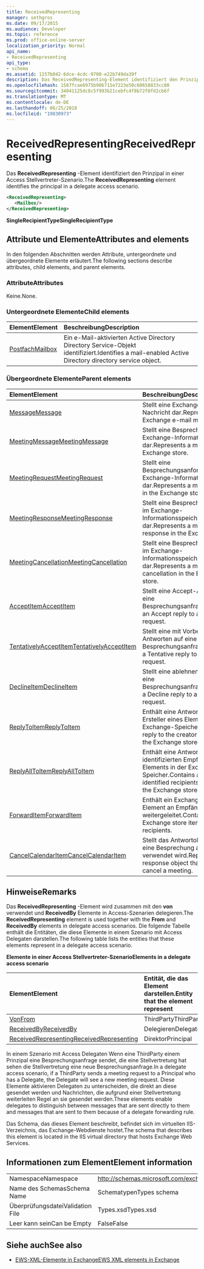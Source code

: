 ```yaml
---
title: ReceivedRepresenting
manager: sethgros
ms.date: 09/17/2015
ms.audience: Developer
ms.topic: reference
ms.prod: office-online-server
localization_priority: Normal
api_name:
- ReceivedRepresenting
api_type:
- schema
ms.assetid: 1157b042-6dce-4cdc-9700-e22b749da39f
description: Das ReceivedRepresenting-Element identifiziert den Prinzipal in einer Access Stellvertreter-Szenario.
ms.openlocfilehash: 1587fcae6975b986711e7223e50c60658833cc80
ms.sourcegitcommit: 34041125dc8c5f993b21cebfc4f8b72f0fd2cb6f
ms.translationtype: MT
ms.contentlocale: de-DE
ms.lasthandoff: 06/25/2018
ms.locfileid: "19830973"
---
```

# <a name="receivedrepresenting"></a><span data-ttu-id="6b947-103">ReceivedRepresenting</span><span class="sxs-lookup"><span data-stu-id="6b947-103">ReceivedRepresenting</span></span>

<span data-ttu-id="6b947-104">Das **ReceivedRepresenting** -Element identifiziert den Prinzipal in einer Access Stellvertreter-Szenario.</span><span class="sxs-lookup"><span data-stu-id="6b947-104">The **ReceivedRepresenting** element identifies the principal in a delegate access scenario.</span></span> 
  
```xml
<ReceivedRepresenting>
   <Mailbox/>
</ReceivedRepresenting>
```

 <span data-ttu-id="6b947-105">**SingleRecipientType**</span><span class="sxs-lookup"><span data-stu-id="6b947-105">**SingleRecipientType**</span></span>
## <a name="attributes-and-elements"></a><span data-ttu-id="6b947-106">Attribute und Elemente</span><span class="sxs-lookup"><span data-stu-id="6b947-106">Attributes and elements</span></span>

<span data-ttu-id="6b947-107">In den folgenden Abschnitten werden Attribute, untergeordnete und übergeordnete Elemente erläutert.</span><span class="sxs-lookup"><span data-stu-id="6b947-107">The following sections describe attributes, child elements, and parent elements.</span></span>
  
### <a name="attributes"></a><span data-ttu-id="6b947-108">Attribute</span><span class="sxs-lookup"><span data-stu-id="6b947-108">Attributes</span></span>

<span data-ttu-id="6b947-109">Keine.</span><span class="sxs-lookup"><span data-stu-id="6b947-109">None.</span></span>
  
### <a name="child-elements"></a><span data-ttu-id="6b947-110">Untergeordnete Elemente</span><span class="sxs-lookup"><span data-stu-id="6b947-110">Child elements</span></span>

|<span data-ttu-id="6b947-111">**Element**</span><span class="sxs-lookup"><span data-stu-id="6b947-111">**Element**</span></span>|<span data-ttu-id="6b947-112">**Beschreibung**</span><span class="sxs-lookup"><span data-stu-id="6b947-112">**Description**</span></span>|
|:-----|:-----|
|[<span data-ttu-id="6b947-113">Postfach</span><span class="sxs-lookup"><span data-stu-id="6b947-113">Mailbox</span></span>](mailbox.md) <br/> |<span data-ttu-id="6b947-114">Ein e-Mail-aktivierten Active Directory Directory Service-Objekt identifiziert.</span><span class="sxs-lookup"><span data-stu-id="6b947-114">Identifies a mail-enabled Active Directory directory service object.</span></span>  <br/> |
   
### <a name="parent-elements"></a><span data-ttu-id="6b947-115">Übergeordnete Elemente</span><span class="sxs-lookup"><span data-stu-id="6b947-115">Parent elements</span></span>

|<span data-ttu-id="6b947-116">**Element**</span><span class="sxs-lookup"><span data-stu-id="6b947-116">**Element**</span></span>|<span data-ttu-id="6b947-117">**Beschreibung**</span><span class="sxs-lookup"><span data-stu-id="6b947-117">**Description**</span></span>|
|:-----|:-----|
|[<span data-ttu-id="6b947-118">Message</span><span class="sxs-lookup"><span data-stu-id="6b947-118">Message</span></span>](message-ex15websvcsotherref.md) <br/> |<span data-ttu-id="6b947-119">Stellt eine Exchange-E-Mail-Nachricht dar.</span><span class="sxs-lookup"><span data-stu-id="6b947-119">Represents an Exchange e-mail message.</span></span>  <br/> |
|[<span data-ttu-id="6b947-120">MeetingMessage</span><span class="sxs-lookup"><span data-stu-id="6b947-120">MeetingMessage</span></span>](meetingmessage.md) <br/> |<span data-ttu-id="6b947-121">Stellt eine Besprechung im Exchange-Informationsspeicher dar.</span><span class="sxs-lookup"><span data-stu-id="6b947-121">Represents a meeting in the Exchange store.</span></span>  <br/> |
|[<span data-ttu-id="6b947-122">MeetingRequest</span><span class="sxs-lookup"><span data-stu-id="6b947-122">MeetingRequest</span></span>](meetingrequest.md) <br/> |<span data-ttu-id="6b947-123">Stellt eine Besprechungsanforderung im Exchange-Informationsspeicher dar.</span><span class="sxs-lookup"><span data-stu-id="6b947-123">Represents a meeting request in the Exchange store.</span></span>  <br/> |
|[<span data-ttu-id="6b947-124">MeetingResponse</span><span class="sxs-lookup"><span data-stu-id="6b947-124">MeetingResponse</span></span>](meetingresponse.md) <br/> |<span data-ttu-id="6b947-125">Stellt eine Besprechungsantwort im Exchange-Informationsspeicher dar.</span><span class="sxs-lookup"><span data-stu-id="6b947-125">Represents a meeting response in the Exchange store.</span></span>  <br/> |
|[<span data-ttu-id="6b947-126">MeetingCancellation</span><span class="sxs-lookup"><span data-stu-id="6b947-126">MeetingCancellation</span></span>](meetingcancellation.md) <br/> |<span data-ttu-id="6b947-127">Stellt eine Besprechungsabsage im Exchange-Informationsspeicher dar.</span><span class="sxs-lookup"><span data-stu-id="6b947-127">Represents a meeting cancellation in the Exchange store.</span></span>  <br/> |
|[<span data-ttu-id="6b947-128">AcceptItem</span><span class="sxs-lookup"><span data-stu-id="6b947-128">AcceptItem</span></span>](acceptitem.md) <br/> |<span data-ttu-id="6b947-129">Stellt eine Accept-Antwort auf eine Besprechungsanfrage.</span><span class="sxs-lookup"><span data-stu-id="6b947-129">Represents an Accept reply to a meeting request.</span></span>  <br/> |
|[<span data-ttu-id="6b947-130">TentativelyAcceptItem</span><span class="sxs-lookup"><span data-stu-id="6b947-130">TentativelyAcceptItem</span></span>](tentativelyacceptitem.md) <br/> |<span data-ttu-id="6b947-131">Stellt eine mit Vorbehalt Antworten auf eine Besprechungsanfrage.</span><span class="sxs-lookup"><span data-stu-id="6b947-131">Represents a Tentative reply to a meeting request.</span></span>  <br/> |
|[<span data-ttu-id="6b947-132">DeclineItem</span><span class="sxs-lookup"><span data-stu-id="6b947-132">DeclineItem</span></span>](declineitem.md) <br/> |<span data-ttu-id="6b947-133">Stellt eine ablehnen Antwort auf eine Besprechungsanfrage.</span><span class="sxs-lookup"><span data-stu-id="6b947-133">Represents a Decline reply to a meeting request.</span></span>  <br/> |
|[<span data-ttu-id="6b947-134">ReplyToItem</span><span class="sxs-lookup"><span data-stu-id="6b947-134">ReplyToItem</span></span>](replytoitem.md) <br/> |<span data-ttu-id="6b947-135">Enthält eine Antwort an den Ersteller eines Elements in der Exchange-Speicher.</span><span class="sxs-lookup"><span data-stu-id="6b947-135">Contains a reply to the creator of an item in the Exchange store.</span></span>  <br/> |
|[<span data-ttu-id="6b947-136">ReplyAllToItem</span><span class="sxs-lookup"><span data-stu-id="6b947-136">ReplyAllToItem</span></span>](replyalltoitem.md) <br/> |<span data-ttu-id="6b947-137">Enthält eine Antwort an alle identifizierten Empfänger eines Elements in der Exchange-Speicher.</span><span class="sxs-lookup"><span data-stu-id="6b947-137">Contains a reply to all identified recipients of an item in the Exchange store.</span></span>  <br/> |
|[<span data-ttu-id="6b947-138">ForwardItem</span><span class="sxs-lookup"><span data-stu-id="6b947-138">ForwardItem</span></span>](forwarditem.md) <br/> |<span data-ttu-id="6b947-139">Enthält ein Exchange-Speicher-Element an Empfänger weitergeleitet.</span><span class="sxs-lookup"><span data-stu-id="6b947-139">Contains an Exchange store item to forward to recipients.</span></span>  <br/> |
|[<span data-ttu-id="6b947-140">CancelCalendarItem</span><span class="sxs-lookup"><span data-stu-id="6b947-140">CancelCalendarItem</span></span>](cancelcalendaritem.md) <br/> |<span data-ttu-id="6b947-141">Stellt das Antwortobjekt, das Sie eine Besprechung absagen verwendet wird.</span><span class="sxs-lookup"><span data-stu-id="6b947-141">Represents the response object that is used to cancel a meeting.</span></span>  <br/> |
   
## <a name="remarks"></a><span data-ttu-id="6b947-142">Hinweise</span><span class="sxs-lookup"><span data-stu-id="6b947-142">Remarks</span></span>

<span data-ttu-id="6b947-143">Das **ReceivedRepresenting** -Element wird zusammen mit den **von** verwendet und **ReceivedBy** Elemente in Access-Szenarien delegieren.</span><span class="sxs-lookup"><span data-stu-id="6b947-143">The **ReceivedRepresenting** element is used together with the **From** and **ReceivedBy** elements in delegate access scenarios.</span></span> <span data-ttu-id="6b947-144">Die folgende Tabelle enthält die Entitäten, die diese Elemente in einem Szenario mit Access Delegaten darstellen.</span><span class="sxs-lookup"><span data-stu-id="6b947-144">The following table lists the entities that these elements represent in a delegate access scenario.</span></span> 
  
<span data-ttu-id="6b947-145">**Elemente in einer Access Stellvertreter-Szenario**</span><span class="sxs-lookup"><span data-stu-id="6b947-145">**Elements in a delegate access scenario**</span></span>

|<span data-ttu-id="6b947-146">**Element**</span><span class="sxs-lookup"><span data-stu-id="6b947-146">**Element**</span></span>|<span data-ttu-id="6b947-147">**Entität, die das Element darstellen.**</span><span class="sxs-lookup"><span data-stu-id="6b947-147">**Entity that the element represent**</span></span>|
|:-----|:-----|
|[<span data-ttu-id="6b947-148">Von</span><span class="sxs-lookup"><span data-stu-id="6b947-148">From</span></span>](from.md) <br/> |<span data-ttu-id="6b947-149">ThirdParty</span><span class="sxs-lookup"><span data-stu-id="6b947-149">ThirdParty</span></span>  <br/> |
|[<span data-ttu-id="6b947-150">ReceivedBy</span><span class="sxs-lookup"><span data-stu-id="6b947-150">ReceivedBy</span></span>](receivedby.md) <br/> |<span data-ttu-id="6b947-151">Delegieren</span><span class="sxs-lookup"><span data-stu-id="6b947-151">Delegate</span></span>  <br/> |
|[<span data-ttu-id="6b947-152">ReceivedRepresenting</span><span class="sxs-lookup"><span data-stu-id="6b947-152">ReceivedRepresenting</span></span>](receivedrepresenting.md) <br/> |<span data-ttu-id="6b947-153">Direktor</span><span class="sxs-lookup"><span data-stu-id="6b947-153">Principal</span></span>  <br/> |
   
<span data-ttu-id="6b947-154">In einem Szenario mit Access Delegaten Wenn eine ThirdParty einem Prinzipal eine Besprechungsanfrage sendet, die eine Stellvertretung hat sehen die Stellvertretung eine neue Besprechungsanfrage.</span><span class="sxs-lookup"><span data-stu-id="6b947-154">In a delegate access scenario, if a ThirdParty sends a meeting request to a Principal who has a Delegate, the Delegate will see a new meeting request.</span></span> <span data-ttu-id="6b947-155">Diese Elemente aktivieren Delegaten zu unterscheiden, die direkt an diese gesendet werden und Nachrichten, die aufgrund einer Stellvertretung weiterleiten Regel an sie gesendet werden.</span><span class="sxs-lookup"><span data-stu-id="6b947-155">These elements enable delegates to distinguish between messages that are sent directly to them and messages that are sent to them because of a delegate forwarding rule.</span></span>
  
<span data-ttu-id="6b947-156">Das Schema, das dieses Element beschreibt, befindet sich im virtuellen IIS-Verzeichnis, das Exchange-Webdienste hostet.</span><span class="sxs-lookup"><span data-stu-id="6b947-156">The schema that describes this element is located in the IIS virtual directory that hosts Exchange Web Services.</span></span>
  
## <a name="element-information"></a><span data-ttu-id="6b947-157">Informationen zum Element</span><span class="sxs-lookup"><span data-stu-id="6b947-157">Element information</span></span>

|||
|:-----|:-----|
|<span data-ttu-id="6b947-158">Namespace</span><span class="sxs-lookup"><span data-stu-id="6b947-158">Namespace</span></span>  <br/> |http://schemas.microsoft.com/exchange/services/2006/types  <br/> |
|<span data-ttu-id="6b947-159">Name des Schemas</span><span class="sxs-lookup"><span data-stu-id="6b947-159">Schema Name</span></span>  <br/> |<span data-ttu-id="6b947-160">Schematypen</span><span class="sxs-lookup"><span data-stu-id="6b947-160">Types schema</span></span>  <br/> |
|<span data-ttu-id="6b947-161">Überprüfungsdatei</span><span class="sxs-lookup"><span data-stu-id="6b947-161">Validation File</span></span>  <br/> |<span data-ttu-id="6b947-162">Types.xsd</span><span class="sxs-lookup"><span data-stu-id="6b947-162">Types.xsd</span></span>  <br/> |
|<span data-ttu-id="6b947-163">Leer kann sein</span><span class="sxs-lookup"><span data-stu-id="6b947-163">Can be Empty</span></span>  <br/> |<span data-ttu-id="6b947-164">False</span><span class="sxs-lookup"><span data-stu-id="6b947-164">False</span></span>  <br/> |
   
## <a name="see-also"></a><span data-ttu-id="6b947-165">Siehe auch</span><span class="sxs-lookup"><span data-stu-id="6b947-165">See also</span></span>



- [<span data-ttu-id="6b947-166">EWS-XML-Elemente in Exchange</span><span class="sxs-lookup"><span data-stu-id="6b947-166">EWS XML elements in Exchange</span></span>](ews-xml-elements-in-exchange.md)

